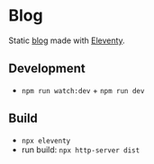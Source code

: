# Blog

Static [blog](https://blog.rolandtoth.hu/) made with [Eleventy](https://www.11ty.io/).

## Development

- `npm run watch:dev` + `npm run dev`

## Build

- `npx eleventy`
- run build: `npx http-server dist`
